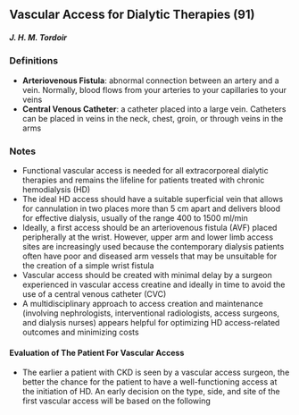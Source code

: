 ## Vascular Access for Dialytic Therapies (91)

##### **J. H. M. Tordoir**

### Definitions  
- **Arteriovenous Fistula**: abnormal connection between an artery and a vein.  Normally, blood flows from your arteries to your capillaries to your veins 
- **Central Venous Catheter**: a catheter placed into a large vein.  Catheters can be placed in veins in the neck, chest, groin, or through veins in the arms

### Notes
- Functional vascular access is needed for all extracorporeal dialytic therapies and remains the lifeline for patients treated with chronic hemodialysis (HD)
- The ideal HD access should have a suitable superficial vein that allows for cannulation in two places more than 5 cm apart and delivers blood for effective dialysis, usually of the range 400 to 1500 ml/min
- Ideally, a first access should be an arteriovenous fistula (AVF) placed peripherally at the wrist.  However, upper arm and lower limb access sites are increasingly used because the contemporary dialysis patients often have poor and diseased arm vessels that may be unsuitable for the creation of a simple wrist fistula
- Vascular access should be created with minimal delay by a surgeon experienced in vascular access creatine and ideally in time to avoid the use of a central venous catheter (CVC)
- A multidisciplinary approach to access creation and maintenance (involving nephrologists, interventional radiologists, access surgeons, and dialysis nurses) appears helpful for optimizing HD access-related outcomes and minimizing costs

#### Evaluation of The Patient For Vascular Access
- The earlier a patient with CKD is seen by a vascular access surgeon, the better the chance for the patient to have a well-functioning access at the initiation of HD.  An early decision on the type, side, and site of the first vascular access will be based on the following
